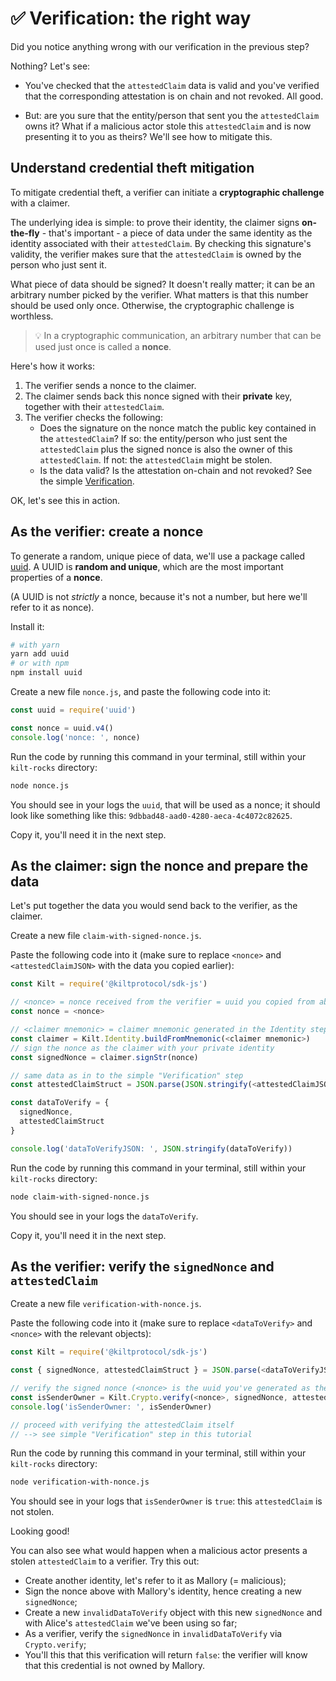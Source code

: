 # ✅ Verification: the right way

Did you notice anything wrong with our verification in the previous step?

Nothing? Let's see:

* You've checked that the `attestedClaim` data is valid and you've verified that the corresponding attestation is on chain and not revoked. All good.

* But: are you sure that the entity/person that sent you the `attestedClaim` owns it?
What if a malicious actor stole this `attestedClaim` and is now presenting it to you as theirs? We'll see how to mitigate this.

## Understand credential theft mitigation

To mitigate credential theft, a <span class="label-role verifier">verifier</span> can initiate a **cryptographic challenge** with a <span class="label-role claimer">claimer</span>.

The underlying idea is simple: to prove their identity, the <span class="label-role claimer">claimer</span> signs **on-the-fly** - that's important - a piece of data under the same identity as the identity associated with their `attestedClaim`. By checking this signature's validity, the <span class="label-role verifier">verifier</span> makes sure that the `attestedClaim` is owned by the person who just sent it.

What piece of data should be signed? It doesn't really matter; it can be an arbitrary number picked by the <span class="label-role verifier">verifier</span>. What matters is that this number should be used only once. Otherwise, the cryptographic challenge is worthless.

> 💡 In a cryptographic communication, an arbitrary number that can be used just once is called a **nonce**.

Here's how it works:

1. The <span class="label-role verifier">verifier</span> sends a nonce to the <span class="label-role claimer">claimer</span>.
2. The <span class="label-role claimer">claimer</span> sends back this nonce signed with their **private** key, together with their `attestedClaim`.
3. The <span class="label-role verifier">verifier</span> checks the following:
   * Does the signature on the nonce match the public key contained in the `attestedClaim`? If so: the entity/person who just sent the `attestedClaim` plus the signed nonce is also the owner of this `attestedClaim`. If not: the `attestedClaim` might be stolen.
   * Is the data valid? Is the attestation on-chain and not revoked? See the simple [Verification](verification).

OK, let's see this in action.

## As the <span class="label-role verifier">verifier</span>: create a nonce

To generate a random, unique piece of data, we'll use a package called [uuid].
A UUID is **random and unique**, which are the most important properties of a **nonce**.

(A UUID is not *strictly* a nonce, because it's not a number, but here we'll refer to it as nonce).

Install it:

```bash
# with yarn
yarn add uuid
# or with npm
npm install uuid
```

Create a new file `nonce.js`, and paste the following code into it:

```javascript
const uuid = require('uuid')

const nonce = uuid.v4()
console.log('nonce: ', nonce)
```

Run the code by running this command in your terminal, still within your `kilt-rocks` directory:

```bash
node nonce.js
```

You should see in your logs the `uuid`, that will be used as a nonce; it should look like something like this: `9dbbad48-aad0-4280-aeca-4c4072c82625`.

Copy it, you'll need it in the next step.

## As the <span class="label-role claimer">claimer</span>: sign the nonce and prepare the data

Let's put together the data you would send back to the <span class="label-role verifier">verifier</span>, as the <span class="label-role claimer">claimer</span>.

Create a new file `claim-with-signed-nonce.js`.

Paste the following code into it (make sure to replace `<nonce>` and `<attestedClaimJSON>` with the data you copied earlier):

```javascript
const Kilt = require('@kiltprotocol/sdk-js')

// <nonce> = nonce received from the verifier = uuid you copied from above
const nonce = <nonce>

// <claimer mnemonic> = claimer mnemonic generated in the Identity step
const claimer = Kilt.Identity.buildFromMnemonic(<claimer mnemonic>)
// sign the nonce as the claimer with your private identity
const signedNonce = claimer.signStr(nonce)

// same data as in to the simple "Verification" step
const attestedClaimStruct = JSON.parse(JSON.stringify(<attestedClaimJSON>));

const dataToVerify = {
  signedNonce,
  attestedClaimStruct
}

console.log('dataToVerifyJSON: ', JSON.stringify(dataToVerify))
```

Run the code by running this command in your terminal, still within your `kilt-rocks` directory:

```bash
node claim-with-signed-nonce.js
```

You should see in your logs the `dataToVerify`.

Copy it, you'll need it in the next step.

## As the <span class="label-role verifier">verifier</span>: verify the `signedNonce` and `attestedClaim`

Create a new file `verification-with-nonce.js`.

Paste the following code into it (make sure to replace `<dataToVerify>` and `<nonce>` with the relevant objects):

```javascript
const Kilt = require('@kiltprotocol/sdk-js')

const { signedNonce, attestedClaimStruct } = JSON.parse(<dataToVerifyJSON>)

// verify the signed nonce (<nonce> is the uuid you've generated as the verifier)
const isSenderOwner = Kilt.Crypto.verify(<nonce>, signedNonce, attestedClaimStruct.request.claim.owner)
console.log('isSenderOwner: ', isSenderOwner)

// proceed with verifying the attestedClaim itself
// --> see simple "Verification" step in this tutorial
```

Run the code by running this command in your terminal, still within your `kilt-rocks` directory:

```bash
node verification-with-nonce.js
```

You should see in your logs that `isSenderOwner` is `true`: this `attestedClaim` is not stolen.

Looking good!

You can also see what would happen when a malicious actor presents a stolen `attestedClaim` to a <span class="label-role verifier">verifier</span>. Try this out:

* Create another identity, let's refer to it as Mallory (= malicious);
* Sign the nonce above with Mallory's identity, hence creating a new `signedNonce`;
* Create a new `invalidDataToVerify` object with this new `signedNonce` and with Alice's `attestedClaim` we've been using so far;
* As a <span class="label-role verifier">verifier</span>, verify the `signedNonce` in `invalidDataToVerify` via `Crypto.verify`;
* You'll this that this verification will return `false`: the <span class="label-role verifier">verifier</span> will know that this credential is not owned by Mallory.

[uuid]: https://www.npmjs.com/package/uuid